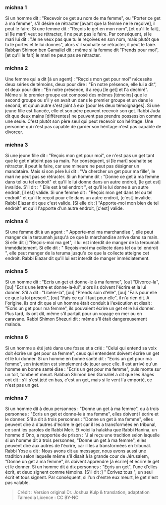 
### michna 1
Si un homme dit : "Recevoir ce get au nom de ma femme", ou "Porter ce get à ma femme", s'il désire se rétracter [avant que la femme ne le reçoive], il peut le faire. Si une femme dit : "Reçois le get en mon nom", [et qu'il le fait], si [le mari] veut se rétracter, il ne peut pas le faire. Par conséquent, si le mari lui dit : "Je ne veux pas que tu le reçoives en son nom, mais plutôt que tu le portes et le lui donnes", alors s'il souhaite se rétracter, il peut le faire. Rabban Shimon ben Gamaliel dit : même si la femme dit "Prends pour moi", [et qu'il le fait] le mari ne peut pas se rétracter.

### michna 2
Une femme qui a dit [à un agent] : "Reçois mon get pour moi" nécessite deux séries de témoins, deux pour dire : "En notre présence, elle lui a dit", et deux pour dire : "En notre présence, il a reçu [le get] et l'a déchiré". Même si le premier groupe est composé des mêmes [témoins] que le second groupe ou s'il y en avait un dans le premier groupe et un dans le second, et qu'un autre s'est joint à eux [pour les deux témoignages]. Si une jeune fille est fiancée, elle et son père peuvent recevoir son get. Rabbi Juda dit que deux mains [différentes] ne peuvent pas prendre possession comme une seule.  C'est plutôt son père seul qui peut recevoir son héritage. Une personne qui n'est pas capable de garder son héritage n'est pas capable de divorcer.

### michna 3
Si une jeune fille dit : "Reçois mon get pour moi", ce n'est pas un get tant que le get n'atteint pas sa main. Par conséquent, si [le mari] souhaite se rétracter, il peut le faire, car une mineure ne peut pas désigner un mandataire. Mais si son père lui dit : "Va chercher un get pour ma fille", le mari ne peut pas se rétracter. Si un homme dit : "Donne ce get à ma femme dans tel ou tel endroit" et qu'il le lui donne dans un autre endroit, [le get est] invalide. S'il dit : " Elle est à tel endroit ", et qu'il le lui donne à un autre endroit, [il est] valide. Si une femme dit : "Reçois mon get dans tel ou tel endroit" et qu'il le reçoit pour elle dans un autre endroit, [c'est] invalide. Rabbi Elazar dit que c'est valide. [Si elle dit :] "Apporte-moi mon bien de tel endroit" et qu'il l'apporte d'un autre endroit, [c'est] valide.

### michna 4
Si une femme dit à un agent : " Apporte-moi ma marchandise ", elle peut manger de la teroumah jusqu'à ce que la marchandise arrive dans sa main. Si elle dit :] "Reçois-moi ma get", il lui est interdit de manger de la teroumah immédiatement.   Si elle dit : " Reçois-moi ma collecte dans tel ou tel endroit ", elle peut manger de la teruma jusqu'à ce que la collecte atteigne cet endroit. Rabbi Elazar dit qu'il lui est interdit de manger immédiatement.

### michna 5
Si un homme dit : "Ecris un get et donne-le à ma femme", [ou] "Divorce-la", [ou] "Ecris une lettre et donne-la-lui", alors ils doivent l'écrire et la lui donner. S'il a dit : "Libère-la", [ou] "Prends soin d'elle", [ou] "Fais pour elle ce que la loi prescrit", [ou] "Fais ce qu'il faut pour elle", il n'a rien dit. A l'origine, ils ont dit que si un homme était conduit à l'exécution et disait : "Ecris un get pour ma femme", ils pouvaient écrire un get et le lui donner. Plus tard, ils ont dit, même s'il partait pour un voyage en mer ou en caravane. Rabbi Shimon Shezuri dit : même s'il était dangereusement malade.

### michna 6
Si un homme a été jeté dans une fosse et a crié : "Celui qui entend sa voix doit écrire un get pour sa femme", ceux qui entendent doivent écrire un get et le lui donner. Si un homme en bonne santé dit : "Ecris un get pour ma femme", son intention est simplement de jouer avec elle. Il est arrivé qu'un homme en bonne santé dise : "Ecris un get pour ma femme", puis monte sur un toit, tombe et meurt. Rabban Shimon ben Gamaliel a dit que les Sages ont dit : s'il s'est jeté en bas, c'est un get, mais si le vent l'a emporté, ce n'est pas un get.

### michna 7
Si un homme dit à deux personnes : "Donne un get à ma femme", ou à trois personnes : "Ecris un get et donne-le à ma femme", elles doivent l'écrire et le donner. S'il a dit à trois personnes : "Donne un get à ma femme", elles peuvent dire à d'autres d'écrire le get car il les a transformées en tribunal, ce sont les paroles de Rabbi Meir. Et voici la halakha que Rabbi Hanina, un homme d'Ono, a rapportée de prison :  "J'ai reçu une tradition selon laquelle si un homme dit à trois personnes, "Donne un get à ma femme", elles peuvent dire aux autres de l'écrire, car il les a transformées en tribunal. Rabbi Yose a dit : Nous avons dit au messager, nous avons aussi une tradition selon laquelle même s'il disait à la grande cour de Jérusalem, "Donne un get à ma femme", ils doivent apprendre [à écrire] et écrire le get et le donner. Si un homme dit à dix personnes : "Ecris un get", l'une d'elles écrit, et deux signent comme témoins. [S'il dit :] " Écrivez tous ", un seul écrit et tous signent. Par conséquent, si l'un d'entre eux meurt, le get n'est pas valable.

>Crédit : Version original Dr. Joshua Kulp & translation, adaptation Talmedia
>Licence : CC BY-NC